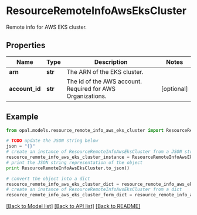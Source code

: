 # ResourceRemoteInfoAwsEksCluster

Remote info for AWS EKS cluster.

## Properties

Name | Type | Description | Notes
------------ | ------------- | ------------- | -------------
**arn** | **str** | The ARN of the EKS cluster. | 
**account_id** | **str** | The id of the AWS account. Required for AWS Organizations. | [optional] 

## Example

```python
from opal.models.resource_remote_info_aws_eks_cluster import ResourceRemoteInfoAwsEksCluster

# TODO update the JSON string below
json = "{}"
# create an instance of ResourceRemoteInfoAwsEksCluster from a JSON string
resource_remote_info_aws_eks_cluster_instance = ResourceRemoteInfoAwsEksCluster.from_json(json)
# print the JSON string representation of the object
print ResourceRemoteInfoAwsEksCluster.to_json()

# convert the object into a dict
resource_remote_info_aws_eks_cluster_dict = resource_remote_info_aws_eks_cluster_instance.to_dict()
# create an instance of ResourceRemoteInfoAwsEksCluster from a dict
resource_remote_info_aws_eks_cluster_form_dict = resource_remote_info_aws_eks_cluster.from_dict(resource_remote_info_aws_eks_cluster_dict)
```
[[Back to Model list]](../README.md#documentation-for-models) [[Back to API list]](../README.md#documentation-for-api-endpoints) [[Back to README]](../README.md)



